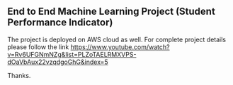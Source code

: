 ## End to End Machine Learning Project (Student Performance Indicator)
The project is deployed on AWS cloud as well.
For complete project details please follow the link https://www.youtube.com/watch?v=Rv6UFGNmNZg&list=PLZoTAELRMXVPS-dOaVbAux22vzqdgoGhG&index=5

Thanks.